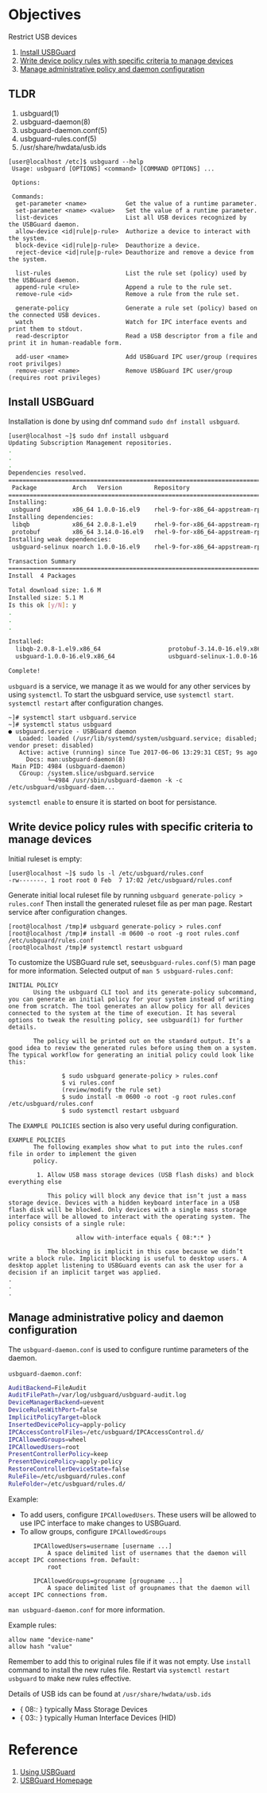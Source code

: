 # Objectives

Restrict USB devices

1. [Install USBGuard](#install-usbguard)
2. [Write device policy rules with specific criteria to manage devices](#write-device-policy-rules-with-specific-criteria-to-manage-devices)
3. [Manage administrative policy and daemon configuration](#manage-administrative-policy-and-daemon-configuration)

## TLDR
1. usbguard(1)
2. usbguard-daemon(8)
3. usbguard-daemon.conf(5)
4. usbguard-rules.conf(5)
5. /usr/share/hwdata/usb.ids

```
[user@localhost /etc]$ usbguard --help
 Usage: usbguard [OPTIONS] <command> [COMMAND OPTIONS] ...

 Options:

 Commands:
  get-parameter <name>           Get the value of a runtime parameter.
  set-parameter <name> <value>   Set the value of a runtime parameter.
  list-devices                   List all USB devices recognized by the USBGuard daemon.
  allow-device <id|rule|p-rule>  Authorize a device to interact with the system.
  block-device <id|rule|p-rule>  Deauthorize a device.
  reject-device <id|rule|p-rule> Deauthorize and remove a device from the system.

  list-rules                     List the rule set (policy) used by the USBGuard daemon.
  append-rule <rule>             Append a rule to the rule set.
  remove-rule <id>               Remove a rule from the rule set.

  generate-policy                Generate a rule set (policy) based on the connected USB devices.
  watch                          Watch for IPC interface events and print them to stdout.
  read-descriptor                Read a USB descriptor from a file and print it in human-readable form.

  add-user <name>                Add USBGuard IPC user/group (requires root privilges)
  remove-user <name>             Remove USBGuard IPC user/group (requires root privileges)
```


## Install USBGuard
Installation is done by using dnf command `sudo dnf install usbguard`.

```bash
[user@localhost ~]$ sudo dnf install usbguard
Updating Subscription Management repositories.
.
.
.
Dependencies resolved.
================================================================================
 Package          Arch   Version         Repository                        Size
================================================================================
Installing:
 usbguard         x86_64 1.0.0-16.el9    rhel-9-for-x86_64-appstream-rpms 473 k
Installing dependencies:
 libqb            x86_64 2.0.8-1.el9     rhel-9-for-x86_64-appstream-rpms  95 k
 protobuf         x86_64 3.14.0-16.el9   rhel-9-for-x86_64-appstream-rpms 1.0 M
Installing weak dependencies:
 usbguard-selinux noarch 1.0.0-16.el9    rhel-9-for-x86_64-appstream-rpms  23 k

Transaction Summary
================================================================================
Install  4 Packages

Total download size: 1.6 M
Installed size: 5.1 M
Is this ok [y/N]: y
.
.
.

Installed:
  libqb-2.0.8-1.el9.x86_64                   protobuf-3.14.0-16.el9.x86_64                     
  usbguard-1.0.0-16.el9.x86_64               usbguard-selinux-1.0.0-16.el9.noarch              

Complete!

```

`usbguard` is a service, we manage it as we would for any other services by using `systemctl`. To start the usbguard service, use `systemctl start`. `systemctl restart` after configuration changes. 
```
~]# systemctl start usbguard.service
~]# systemctl status usbguard
● usbguard.service - USBGuard daemon
   Loaded: loaded (/usr/lib/systemd/system/usbguard.service; disabled; vendor preset: disabled)
   Active: active (running) since Tue 2017-06-06 13:29:31 CEST; 9s ago
     Docs: man:usbguard-daemon(8)
 Main PID: 4984 (usbguard-daemon)
   CGroup: /system.slice/usbguard.service
           └─4984 /usr/sbin/usbguard-daemon -k -c /etc/usbguard/usbguard-daem...
```

`systemctl enable` to ensure it is started on boot for persistance.  

## Write device policy rules with specific criteria to manage devices

Initial ruleset is empty:
```
[user@localhost ~]$ sudo ls -l /etc/usbguard/rules.conf 
-rw-------. 1 root root 0 Feb  7 17:02 /etc/usbguard/rules.conf
```

Generate initial local ruleset file by running `usbguard generate-policy > rules.conf`
Then install the generated ruleset file as per man page. Restart service after configuration changes.

```
[root@localhost /tmp]# usbguard generate-policy > rules.conf
[root@localhost /tmp]# install -m 0600 -o root -g root rules.conf /etc/usbguard/rules.conf
[root@localhost /tmp]# systemctl restart usbguard
```

To customize the USBGuard rule set, see`usbguard-rules.conf(5)` man page for more information. 
Selected output of `man 5 usbguard-rules.conf`:

```
INITIAL POLICY
       Using the usbguard CLI tool and its generate-policy subcommand, you can generate an initial policy for your system instead of writing one from scratch. The tool generates an allow policy for all devices connected to the system at the time of execution. It has several options to tweak the resulting policy, see usbguard(1) for further details.

       The policy will be printed out on the standard output. It’s a good idea to review the generated rules before using them on a system. The typical workflow for generating an initial policy could look like this:

               $ sudo usbguard generate-policy > rules.conf
               $ vi rules.conf
               (review/modify the rule set)
               $ sudo install -m 0600 -o root -g root rules.conf /etc/usbguard/rules.conf
               $ sudo systemctl restart usbguard
```

The `EXAMPLE POLICIES` section is also very useful during configuration.
```
EXAMPLE POLICIES
       The following examples show what to put into the rules.conf file in order to implement the given
       policy.

        1. Allow USB mass storage devices (USB flash disks) and block everything else

           This policy will block any device that isn’t just a mass storage device. Devices with a hidden keyboard interface in a USB flash disk will be blocked. Only devices with a single mass storage interface will be allowed to interact with the operating system. The policy consists of a single rule:

                   allow with-interface equals { 08:*:* }

           The blocking is implicit in this case because we didn’t write a block rule. Implicit blocking is useful to desktop users. A desktop applet listening to USBGuard events can ask the user for a decision if an implicit target was applied.
.
.
.
```

## Manage administrative policy and daemon configuration

The `usbguard-daemon.conf` is used to configure runtime parameters of the daemon.   

`usbguard-daemon.conf`:
```bash
AuditBackend=FileAudit
AuditFilePath=/var/log/usbguard/usbguard-audit.log
DeviceManagerBackend=uevent
DeviceRulesWithPort=false
ImplicitPolicyTarget=block
InsertedDevicePolicy=apply-policy
IPCAccessControlFiles=/etc/usbguard/IPCAccessControl.d/
IPCAllowedGroups=wheel
IPCAllowedUsers=root
PresentControllerPolicy=keep
PresentDevicePolicy=apply-policy
RestoreControllerDeviceState=false
RuleFile=/etc/usbguard/rules.conf
RuleFolder=/etc/usbguard/rules.d/
```

Example:
- To add users, configure `IPCAllowedUsers`.  These users will be allowed to use IPC interface to make changes to USBGuard. 
- To allow groups, configure `IPCAllowedGroups`
```
       IPCAllowedUsers=username [username ...]
           A space delimited list of usernames that the daemon will accept IPC connections from. Default:
           root

       IPCAllowedGroups=groupname [groupname ...]
           A space delimited list of groupnames that the daemon will accept IPC connections from.
```

`man usbguard-daemon.conf` for more information.

Example rules:
```
allow name "device-name"
allow hash "value"
```
Remember to add this to original rules file if it was not empty. Use `install` command to install the new rules file. Restart via `systemctl restart usbguard` to make new rules effective.

Details of USB ids can be found at `/usr/share/hwdata/usb.ids`
- { 08:*:* } typically Mass Storage Devices
- { 03:*:* } typically Human Interface Devices (HID)

# Reference
1. [Using USBGuard](https://docs.redhat.com/en/documentation/red_hat_enterprise_linux/7/html/security_guide/sec-using-usbguard)
2. [USBGuard Homepage](https://usbguard.github.io/)
